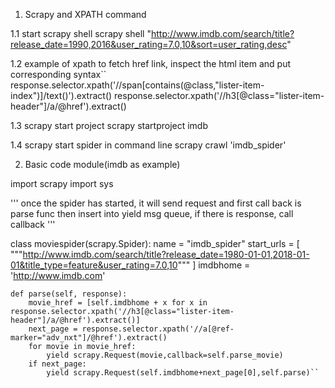 1. Scrapy and XPATH command

1.1 start scrapy shell
scrapy shell "http://www.imdb.com/search/title?release_date=1990,2016&user_rating=7.0,10&sort=user_rating,desc"

1.2 example of xpath to fetch href link, inspect the html item and put corresponding syntax``
response.selector.xpath('//span[contains(@class,"lister-item-index")]/text()').extract()
response.selector.xpath('//h3[@class="lister-item-header"]/a/@href').extract()

1.3 scrapy start project
scrapy startproject imdb


1.4 scrapy start spider in command line
scrapy crawl 'imdb_spider'


2. Basic code module(imdb as example)

import scrapy
import sys

'''
once the spider has started, it will send request and first call back is parse func
then insert into yield msg queue, if there is response, call callback
'''

class moviespider(scrapy.Spider):
    name = "imdb_spider"
    start_urls = [
        """http://www.imdb.com/search/title?release_date=1980-01-01,2018-01-01&title_type=feature&user_rating=7.0,10"""
    ]
    imdbhome = 'http://www.imdb.com'

    def parse(self, response):
        movie_href = [self.imdbhome + x for x in response.selector.xpath('//h3[@class="lister-item-header"]/a/@href').extract()]
        next_page = response.selector.xpath('//a[@ref-marker="adv_nxt"]/@href').extract()
        for movie in movie_href:
            yield scrapy.Request(movie,callback=self.parse_movie)
        if next_page:
            yield scrapy.Request(self.imdbhome+next_page[0],self.parse)``

